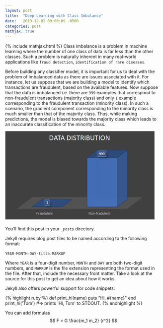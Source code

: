 ```yaml
---
layout: post
title:  "Deep Learning with Class Imbalance"
date:   2019-12-02 09:00:09 -0500
categories: post
mathjax: true
---
```

<!-- Need to include this line to enable mathjax -->
{% include mathjax.html %}
Class imbalance is a problem in machine learning where the number of one class of data is far less than the other classes. Such a problem is naturally inherent in many real-world applications like `fraud detection`, `identification of rare diseases`.

Before building any classifier model, it is important for us to deal with the problem of imbalanced data as there are issues associated with it. For instance, let us suppose that we are building a model to identify which transactions are fraudulent, based on the available features. Now suppose that the data is imbalanced i.e. there are `999` examples that correspond to non-fraudulent transactions (majority class) and only `1` example corresponding to the fraudulent transaction (minority class). In such a scenario, the gradient component corresponding to the minority class is much smaller than that of the majority class. Thus, while making predictions, the model is biased towards the majority class which leads to an inaccurate classification of the minority class.

![](class_imb.png)

You’ll find this post in your `_posts` directory.

Jekyll requires blog post files to be named according to the following format:

`YEAR-MONTH-DAY-title.MARKUP`

Where `YEAR` is a four-digit number, `MONTH` and `DAY` are both two-digit numbers, and `MARKUP` is the file extension representing the format used in the file. After that, include the necessary front matter. Take a look at the source for this post to get an idea about how it works.

Jekyll also offers powerful support for code snippets:

{% highlight ruby %}
def print_hi(name)
  puts "Hi, #{name}"
end
print_hi('Tom')
#=> prints 'Hi, Tom' to STDOUT.
{% endhighlight %}


You can add formulas
$$ F = G \frac{m_1 m_2} {r^2} $$
